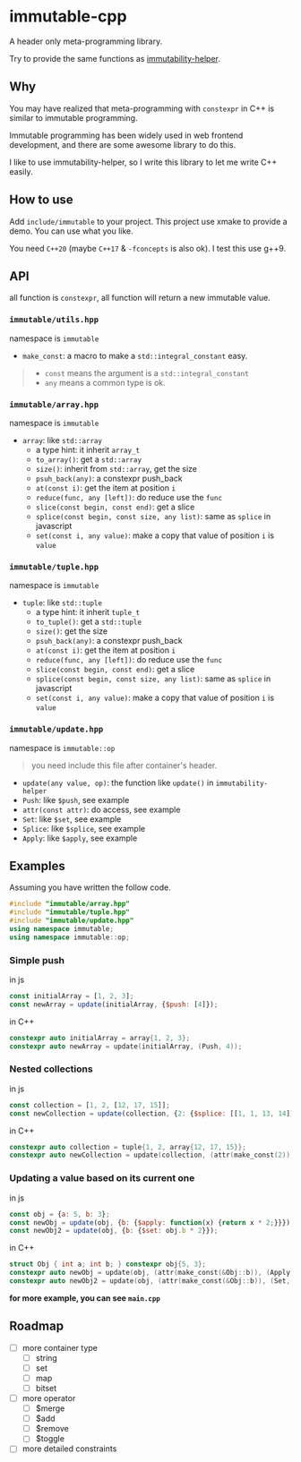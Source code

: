 # immutable-cpp

A header only meta-programming library.

Try to provide the same functions as [immutability-helper](https://github.com/kolodny/immutability-helper).

## Why

You may have realized that meta-programming with `constexpr` in C++ is similar to immutable programming.

Immutable programming has been widely used in web frontend development, and there are some awesome library to do this.

I like to use immutability-helper, so I write this library to let me write C++ easily.

## How to use

Add `include/immutable` to your project. This project use xmake to provide a demo. You can use what you like.

You need `C++20` (maybe `C++17` & `-fconcepts` is also ok). I test this use g++9.

## API

all function is `constexpr`, all function will return a new immutable value.

### `immutable/utils.hpp`

namespace is `immutable`

- `make_const`: a macro to make a `std::integral_constant` easy.

> - `const` means the argument is a `std::integral_constant`
> - `any` means a common type is ok.

### `immutable/array.hpp`

namespace is `immutable`

- `array`: like `std::array`
    - a type hint: it inherit `array_t`
    - `to_array()`: get a `std::array`
    - `size()`: inherit from `std::array`, get the size
    - `psuh_back(any)`: a constexpr push_back
    - `at(const i)`: get the item at position `i`
    - `reduce(func, any [left])`: do reduce use the `func`
    - `slice(const begin, const end)`: get a slice
    - `splice(const begin, const size, any list)`: same as `splice` in javascript
    - `set(const i, any value)`: make a copy that value of position `i` is `value`

### `immutable/tuple.hpp`

namespace is `immutable`

- `tuple`: like `std::tuple`
    - a type hint: it inherit `tuple_t`
    - `to_tuple()`: get a `std::tuple`
    - `size()`: get the size
    - `psuh_back(any)`: a constexpr push_back
    - `at(const i)`: get the item at position `i`
    - `reduce(func, any [left])`: do reduce use the `func`
    - `slice(const begin, const end)`: get a slice
    - `splice(const begin, const size, any list)`: same as `splice` in javascript
    - `set(const i, any value)`: make a copy that value of position `i` is `value`


### `immutable/update.hpp`

namespace is `immutable::op`

> you need include this file after container's header.

- `update(any value, op)`: the function like `update()` in `immutability-helper`
- `Push`: like `$push`, see example
- `attr(const attr)`: do access, see example
- `Set`: like `$set`, see example
- `Splice`: like `$splice`, see example
- `Apply`: like `$apply`, see example

## Examples

Assuming you have written the follow code.
```c++
#include "immutable/array.hpp"
#include "immutable/tuple.hpp"
#include "immutable/update.hpp"
using namespace immutable;
using namespace immutable::op;
```

### Simple push

in js
```js
const initialArray = [1, 2, 3];
const newArray = update(initialArray, {$push: [4]});
```
in C++
```c++
constexpr auto initialArray = array{1, 2, 3};
constexpr auto newArray = update(initialArray, (Push, 4));
```

### Nested collections

in js
```js
const collection = [1, 2, [12, 17, 15]];
const newCollection = update(collection, {2: {$splice: [[1, 1, 13, 14]]}});
```
in C++
```c++
constexpr auto collection = tuple{1, 2, array{12, 17, 15}};
constexpr auto newCollection = update(collection, (attr(make_const(2)), (Splice, tuple{make_const(1), make_const(1), 13, 14})));
```

### Updating a value based on its current one

in js
```js
const obj = {a: 5, b: 3};
const newObj = update(obj, {b: {$apply: function(x) {return x * 2;}}});
const newObj2 = update(obj, {b: {$set: obj.b * 2}});
```
in C++
```c++
struct Obj { int a; int b; } constexpr obj{5, 3};
constexpr auto newObj = update(obj, (attr(make_const(&Obj::b)), (Apply, [](auto x){ return x * 2; })));
constexpr auto newObj2 = update(obj, (attr(make_const(&Obj::b)), (Set, obj.b * 2)));
```

**for more example, you can see `main.cpp`**

## Roadmap

- [ ] more container type
    - [ ] string
    - [ ] set
    - [ ] map
    - [ ] bitset
- [ ] more operator
    - [ ] $merge
    - [ ] $add
    - [ ] $remove
    - [ ] $toggle
- [ ] more detailed constraints
